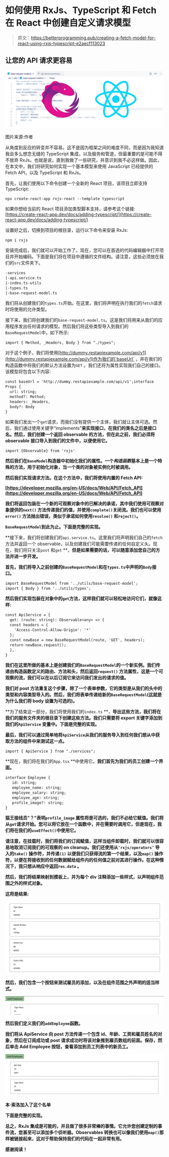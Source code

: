 # 如何使用 RxJs、TypeScript 和 Fetch 在 React 中创建自定义请求模型

> 原文：<https://betterprogramming.pub/creating-a-fetch-model-for-react-using-rxjs-typescript-e2aecf113023>

## 让您的 API 请求更容易

![](img/965aa7b7c88ff5a4fb5fd3e5b4fbc013.png)

图片来源:作者

从角度到反应的转变并不容易。这不是因为框架之间的难度不同，而是因为我知道我会多么想念无缝的 TypeScript 集成，以及服务和管道，但最重要的是可能不得不放弃 RxJs。也就是说，直到我做了一些研究，并意识到我不必这样做。因此，在本文中，我们将研究如何实现一个基本模型来使用 JavaScript 已经提供的 Fetch API，以及 TypeScript 和 RxJs。

首先，让我们使用以下命令创建一个全新的 React 项目，该项目立即支持 TypeScript:

```
npx create-react-app rxjs-react --template typescript
```

如果你想给当前的 React 项目添加类型脚本支持，请参考这个链接:[https://create-react-app.dev/docs/adding-typescript/](https://create-react-app.dev/docs/adding-typescript/)

设置好之后，切换到项目的根目录，运行以下命令来安装 RxJs:

```
npm i rxjs
```

安装完成后，我们就可以开始工作了。现在，您可以在首选的代码编辑器中打开项目并开始编码。下面是我们将在项目中遵循的文件结构。请注意，这些必须放在我们的`src`文件夹下。

```
-services
|-api.service.ts
|-index.ts-utils
|-types.ts
|-base-request-model.ts
```

我们将从创建我们的`types.ts`开始。在这里，我们将声明在执行我们的`fetch`请求时将使用的允许类型。

接下来，我们将创建我们的`base-request-model.ts`。这是我们将用来从我们的应用程序发出任何请求的模型。然后我们将这些类型导入到我们的`BaseRequestModel`中，如下所示:

```
import { Method, _Headers, Body } from "./types";
```

对于这个例子，我们将使用[http://dummy.restapiexample.com/api/v1](http://dummy.restapiexample.com/api/v1)作为我们的`baseUrl` ，并在我们的构造函数中将我们的默认方法设置为`GET` 。我们还将为属性实现我们自己的接口。该模型将包含以下内容:

```
const baseUrl = 'http://dummy.restapiexample.com/api/v1';interface Props {
  url: string;
  method?: Method;
  headers: _Headers,
  body?: Body
}
```

如果我们发出一个`get`请求，而我们没有提供一个主体，我们就让主体可选。然后，我们通过使用关键字“implements”**来实现接口，在我们的类名之后是接口名。然后，我们创建一个返回 observable 的方法，但在此之前，我们必须将 observable 接口导入到我们的文件中，以便使用它。**

```
import {Observable} from 'rxjs'
```

**然后我们在`BaseModel`构造器中初始化我们的属性。一个*构造函数*基本上是一个特殊的方法，用于初始化对象，当一个类的对象被实例化时被调用。**

**然后我们实现请求方法。在这个方法中，我们将使用内置的 Fetch API:**

**[https://developer.mozilla.org/en-US/docs/Web/API/Fetch_API](https://developer.mozilla.org/en-US/docs/Web/API/Fetch_API)**

**我们将返回包装在一个新的可观察对象中的已解决的承诺，其中我们使用可观察对象提供的`next()` 方法传递我们的值，并使用`complete()`关闭流。我们也可以使用`error()` 方法抛出错误，类似于承诺如何使用`resolve()` 和`reject()`。**

**`BaseRequestModel`到此为止。下面是完整的实现。**

**接下来，我们将创建我们的`api.service.ts`。这里我们将声明我们自己的`fetch`方法并返回一个 observable，以及创建我们可能需要传递的任何自定义头。现在，我们将只关注`post` 和`get` **，**但是如果需要的话，可以随意添加您自己的方法并进一步开发。**

**首先，我们将导入之前创建的`BaseRequestModel`和在`types.ts`中声明的`Body`接口。**

```
import BaseRequestModel from '../utils/base-request-model';
import { Body } from '../utils/types';
```

**然后我们实现包装在对象中的`get`方法，这样我们就可以轻松地访问它们，就像这样:**

```
const ApiService = {
  get: (route: string): Observable<any> => {
  const headers = {
    'Access-Control-Allow-Origin': '*'
  };
  const newBase = new BaseRequestModel(route, 'GET', headers);
  return newBase.request();
  },
}
```

**我们在这里所做的基本上是创建我们的`BaseRequestModel`的一个新实例。我们传递由构造函数定义的路由、方法和头，然后返回`request()` 方法属性，这是一个可观察的流，我们可以在以后订阅它来访问我们发出的请求的值。**

**我们对 post 方法重复这个步骤，除了一个表单参数，它的类型是从我们的头中的类型和内容类型导入的。然后，我们将表单传递给新的`BaseRequestModel`(这就是为什么我们将 body 设置为可选的)。**

**为了结束这一部分，我们将使用我们的`index.ts` **，**导出这些方法，我们将在我们的服务文件夹的根目录下创建这些方法。我们只需要将 export 关键字添加到我们的`ApiService` 变量中。下面是完整的实现。**

**最后，我们可以通过简单地将`ApiService`从我们的服务导入到任何我们想从中获取方法的组件中来测试这一点。**

```
import { ApiService } from "./services";
```

**现在，我们将在我们的`App.tsx` **中使用它。**我们首先为我们的员工创建一个界面。**

```
interface Employee {                         
   id: string;                         
   employee_name: string;                         
   employee_salary: string;                         
   employee_age: string;                        
   profile_image?: string;                       
}
```

**猫王接线员"？"表明`profile_image` 属性将是可选的，我们不必给它赋值。我们将从`get`请求开始。您可以将它放在一个函数中，并在需要时调用它，但是现在，我们将在我们的`useEffect()`中使用它。**

**请注意，在挂载时，我们将我们的订阅赋值，这样当组件卸载时，我们就可以很容易地取消订阅我们的可观察的 on cleanup。我们还使用从`‘rxjs/operators’` 导入的`take()` 操作符，并传递`(1)` 以便我们只获得流的第一个结果，以及`map()` 操作符，以便在将接收到的任何数据赋给组件内的任何值之前对其进行操作。在这种情况下，我只想从响应中返回`res.data` 。**

**然后，我们将结果映射到模板上，并为每个 div 注释添加一些样式，以声明组件范围之外的样式对象。**

**这将是结果:**

**![](img/a3128e3e879bda0b9b29eede3eccc3e9.png)**

**然后，我们包含一个按钮来测试雇员的添加，以及在组件范围之外声明的适当样式。**

**![](img/13c4653c2ac7f33a25facb0cf6b3a7fe.png)**

**然后我们定义我们的`addEmployee`函数。**

**我们将从 ApiService 向 post 方法传递一个包含 id、年龄、工资和雇员姓名的对象，然后在订阅成功或 post 请求成功时将该对象推到雇员数组的前面。保存，然后单击 Add Employee 按钮，查看添加到员工列表中的新员工。**

**![](img/a0857f9462a6e9aea4e249f27aad39c2.png)**

**本·索洛加入了这个名单**

**下面是完整的实现。**

**总之，RxJs 集成是可能的，并且做了很多非常棒的事情。它允许您创建定制的事件流，您甚至可以添加多个侦听器。Observables 转换也可以像我们使用`map()`那样被链接起来，这对于帮助保持我们的代码在一起非常有用。**

**感谢阅读！**